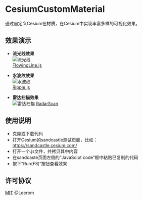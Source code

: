 # CesiumCustomMaterial
通过自定义Cesium在材质，在Cesium中实现丰富多样的可视化效果。 
## 效果演示
* **流光线效果**  
![流光线](https://github.com/leerom/CesiumCustomMaterials/blob/main/imgs/flowingLight.gif)  
[FlowingLine.js](https://github.com/leerom/CesiumCustomMaterials/blob/main/FlowingLine.js)
  
* **水波纹效果**  
![水波纹](https://github.com/leerom/CesiumCustomMaterials/blob/main/imgs/Ripple.gif)  
[Ripple.js](https://github.com/leerom/CesiumCustomMaterials/blob/main/Ripple.js)
  
* **雷达扫描效果**  
![雷达扫描](https://github.com/leerom/CesiumCustomMaterials/blob/main/imgs/RadarScan.gif) 
[RadarScan](https://github.com/leerom/CesiumCustomMaterials/blob/main/RadarScan.js)
  
## 使用说明  
* 克隆或下载代码 
* 打开Cesium的sandcastle测试页面，比如：https://sandcastle.cesium.com/   
* 打开一个.js文件，并拷贝其中内容  
* 在sandcaste页面左侧的“JavaScipt code”框中粘贴已复制的代码
* 按下“Run(F8)“按钮查看效果
## 许可协议
[MIT](https://github.com/leerom/CesiumCustomMaterials/blob/main/LICENSE) @Leerom
